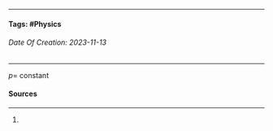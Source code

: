 __________________________________________________________________________
#### **Tags:** #Physics 
###### *Date Of Creation: 2023-11-13*
__________________________________________________________________________

$p =$ constant
#### Sources
__________________________________________________________________________
1. 